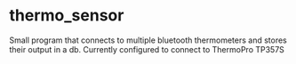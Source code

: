 # thermo_sensor
Small program that connects to multiple bluetooth thermometers and stores their output in a db. Currently configured to connect to ThermoPro TP357S
